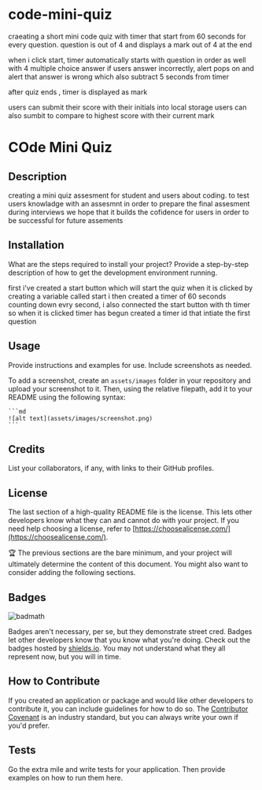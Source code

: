 # code-mini-quiz






craeating a short mini code quiz with timer that start from 60 seconds for every question.
question is out of 4 and displays a mark out of 4 at the end


when i click start,
timer automatically starts with question in order as well with 4 multiple choice answer 
if users answer incorrectly, alert pops on and alert that answer is wrong which also subtract 5 seconds from timer 

after quiz ends , timer is displayed as mark

users can submit their score with their initials into local storage
users can also sumbit to compare to highest score with their current mark





# COde Mini Quiz

## Description

creating a mini quiz assesment for student and users about coding. 
to test users knowladge with an assesmnt in order to prepare the final assesment during interviews
we hope that it builds the cofidence for users in order to be successful for future assements 

## Installation

What are the steps required to install your project? Provide a step-by-step description of how to get the development environment running.

first i've created a start button which will start the quiz when it is clicked by creating a variable called start
i then created a timer of 60 seconds counting down evry second, i also connected the start button with th timer so when it is clicked timer has begun
created a timer id  that intiate the first question 


## Usage

Provide instructions and examples for use. Include screenshots as needed.

To add a screenshot, create an `assets/images` folder in your repository and upload your screenshot to it. Then, using the relative filepath, add it to your README using the following syntax:

    ```md
    ![alt text](assets/images/screenshot.png)
    ```

## Credits

List your collaborators, if any, with links to their GitHub profiles.



## License

The last section of a high-quality README file is the license. This lets other developers know what they can and cannot do with your project. If you need help choosing a license, refer to [https://choosealicense.com/](https://choosealicense.com/).

🏆 The previous sections are the bare minimum, and your project will ultimately determine the content of this document. You might also want to consider adding the following sections.

## Badges

![badmath](https://img.shields.io/github/languages/top/lernantino/badmath)

Badges aren't necessary, per se, but they demonstrate street cred. Badges let other developers know that you know what you're doing. Check out the badges hosted by [shields.io](https://shields.io/). You may not understand what they all represent now, but you will in time.


## How to Contribute

If you created an application or package and would like other developers to contribute it, you can include guidelines for how to do so. The [Contributor Covenant](https://www.contributor-covenant.org/) is an industry standard, but you can always write your own if you'd prefer.

## Tests

Go the extra mile and write tests for your application. Then provide examples on how to run them here.

